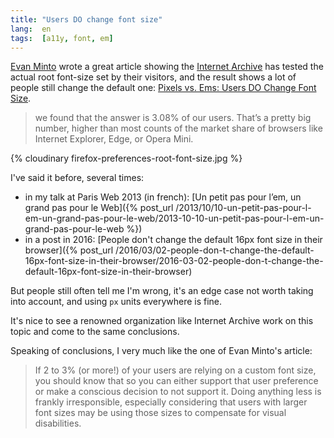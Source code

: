 ```yaml
---
title: "Users DO change font size"
lang:  en
tags:  [a11y, font, em]
---
```


[Evan Minto](https://twitter.com/VamptVo) wrote a great article showing the [Internet Archive](https://twitter.com/internetarchive) has tested the actual root font-size set by their visitors, and the result shows a lot of people still change the default one: [Pixels vs. Ems: Users DO Change Font Size](https://medium.com/@vamptvo/pixels-vs-ems-users-do-change-font-size-5cfb20831773).

> we found that the answer is 3.08% of our users. That’s a pretty big number, higher than most counts of the market share of browsers like Internet Explorer, Edge, or Opera Mini.

{% cloudinary firefox-preferences-root-font-size.jpg %}

I've said it before, several times:

- in my talk at Paris Web 2013 (in french): [Un petit pas pour l’em, un grand pas pour le Web]({% post_url /2013/10/10-un-petit-pas-pour-l-em-un-grand-pas-pour-le-web/2013-10-10-un-petit-pas-pour-l-em-un-grand-pas-pour-le-web %})
- in a post in 2016: [People don't change the default 16px font size in their browser]({% post_url /2016/03/02-people-don-t-change-the-default-16px-font-size-in-their-browser/2016-03-02-people-don-t-change-the-default-16px-font-size-in-their-browser)

But people still often tell me I'm wrong, it's an edge case not worth taking into account, and using `px` units everywhere is fine.

It's nice to see a renowned organization like Internet Archive work on this topic and come to the same conclusions.

Speaking of conclusions, I very much like the one of Evan Minto's article:

> If 2 to 3% (or more!) of your users are relying on a custom font size, you should know that so you can either support that user preference or make a conscious decision to not support it. Doing anything less is frankly irresponsible, especially considering that users with larger font sizes may be using those sizes to compensate for visual disabilities.
